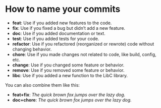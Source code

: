 # How to name your commits

- **feat**: Use if you added new features to the code.
- **fix**: Use if you fixed a bug but didn’t add a new feature.
- **doc**: Use if you added documentation or text.
- **test**: Use if you added tests for your code.
- **refactor**: Use if you refactored (reorganized or rewrote) code without changing behavior.
- **chore**: Use if you made changes not related to code, like build, config, etc.
- **change**: Use if you changed some feature or behavior.
- **remove**: Use if you removed some feature or behavior.
- **libc**: Use if you added a new function to the LibC library.

You can also combine them like this:

- **feat+fix**: *The quick brown fox jumps over the lazy dog.*
- **doc+chore**: *The quick brown fox jumps over the lazy dog.*
